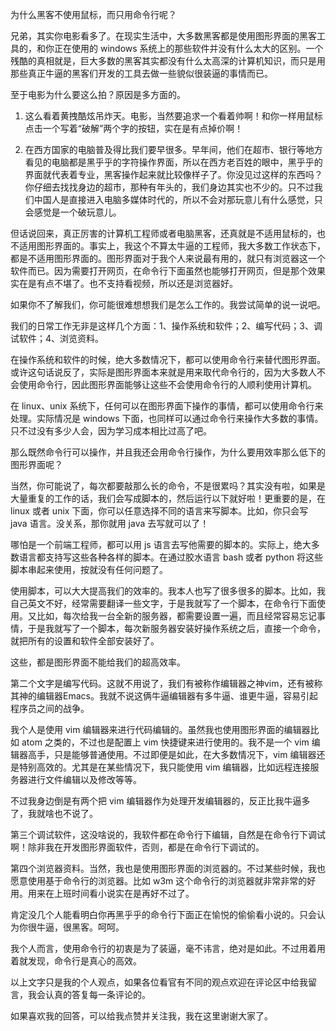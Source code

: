 为什么黑客不使用鼠标，而只用命令行呢？

兄弟，其实你电影看多了。在现实生活中，大多数黑客都是使用图形界面的黑客工具的，和你正在使用的 windows 系统上的那些软件并没有什么太大的区别。一个残酷的真相就是，巨大多数的黑客其实都没有什么太高深的计算机知识，而只是用那些真正牛逼的黑客们开发的工具去做一些貌似很装逼的事情而已。

至于电影为什么要这么拍？原因是多方面的。

1. 这么看着黄拽酷炫吊炸天。电影，当然要追求一个看着帅啊！和你一样用鼠标点击一个写着“破解”两个字的按钮，实在是有点掉价啊！

2. 在西方国家的电脑普及得比我们要早很多。早年间，他们在超市、银行等地方看见的电脑都是黑乎乎的字符操作界面，所以在西方老百姓的眼中，黑乎乎的界面就代表着专业，黑客操作起来就比较像样子了。你没见过这样的东西吗？你仔细去找找身边的超市，那种有年头的，我们身边其实也不少的。只不过我们中国人是直接进入电脑多媒体时代的，所以不会对那玩意儿有什么感觉，只会感觉是一个破玩意儿。

但话说回来，真正厉害的计算机工程师或者电脑黑客，还真就是不适用鼠标的，也不适用图形界面的。事实上，我这个不算太牛逼的工程师，我大多数工作状态下，都是不适用图形界面的。图形界面对于我个人来说最有用的，就只有浏览器这一个软件而已。因为需要打开网页，在命令行下面虽然也能够打开网页，但是那个效果实在是有点不堪了。也不支持看视频，所以还是浏览器好。

如果你不了解我们，你可能很难想想我们是怎么工作的。我尝试简单的说一说吧。

我们的日常工作无非是这样几个方面：1、操作系统和软件；2、编写代码；3、调试软件；4、浏览资料。

在操作系统和软件的时候，绝大多数情况下，都可以使用命令行来替代图形界面。或许这句话说反了，实际是图形界面本来就是用来取代命令行的，因为大多数人不会使用命令行，因此图形界面能够让这些不会使用命令行的人顺利使用计算机。

在 linux、unix 系统下，任何可以在图形界面下操作的事情，都可以使用命令行来处理。实际情况是 windows 下面，也同样可以通过命令行来操作大多数的事情。只不过没有多少人会，因为学习成本相比过高了吧。

那么既然命令行可以操作，并且我还会用命令行操作，为什么要用效率那么低下的图形界面呢？

当然，你可能说了，每次都要敲那么长的命令，不是很累吗？其实没有啦，如果是大量重复的工作的话，我们会写成脚本的，然后运行以下就好啦！更重要的是，在 linux 或者 unix 下面，你可以任意选择不同的语言来写脚本。比如，你只会写 java 语言。没关系，那你就用 java 去写就可以了！

哪怕是一个前端工程师，都可以用 js 语言去写他需要的脚本的。实际上，绝大多数语言都支持写这些各种各样的脚本。在通过胶水语言 bash 或者 python 将这些脚本串起来使用，按就没有任何问题了。

使用脚本，可以大大提高我们的效率的。我本人也写了很多很多的脚本。比如，我自己英文不好，经常需要翻译一些文字，于是我就写了一个脚本，在命令行下面使用。又比如，每次给我一台全新的服务器，都需要设置一遍，而且经常容易忘记事情，于是我就写了一个脚本，每次新服务器安装好操作系统之后，直接一个命令，就把所有的设置和软件全部安装好了。

这些，都是图形界面不能给我们的超高效率。

第二个文字是编写代码。这就不用说了，我们有被称作编辑器之神vim，还有被称其神的编辑器Emacs。我就不说这俩牛逼编辑器有多牛逼、谁更牛逼，容易引起程序员之间的战争。

我个人是使用 vim 编辑器来进行代码编辑的。虽然我也使用图形界面的编辑器比如 atom 之类的，不过也是配置上 vim 快捷键来进行使用的。我不是一个 vim 编辑器高手，只是能够普通使用。不过即便是如此，在大多数情况下，vim 编辑器还是特别高效的。尤其是在某些情况下，我只能使用 vim 编辑器，比如远程连接服务器进行文件编辑以及修改等等。

不过我身边倒是有两个把 vim 编辑器作为处理开发编辑器的，反正比我牛逼多了，我就啥也不说了。

第三个调试软件，这没啥说的，我软件都在命令行下编辑，自然是在命令行下调试啊！除非我在开发图形界面软件，否则，都是在命令行下调试的。

第四个浏览器资料。当然，我也是使用图形界面的浏览器的。不过某些时候，我也愿意使用基于命令行的浏览器。比如 w3m 这个命令行的浏览器就非常非常的好用。用来在上班时间看小说实在是再好不过了。

肯定没几个人能看明白你再黑乎乎的命令行下面正在愉悦的偷偷看小说的。只会认为你很牛逼，很黑客。呵呵。

我个人而言，使用命令行的初衷是为了装逼，毫不讳言，绝对是如此。不过用着用着就发现，命令行是真心的高效。

以上文字只是我的个人观点，如果各位看官有不同的观点欢迎在评论区中给我留言，我会认真的答复每一条评论的。

如果喜欢我的回答，可以给我点赞并关注我，我在这里谢谢大家了。
